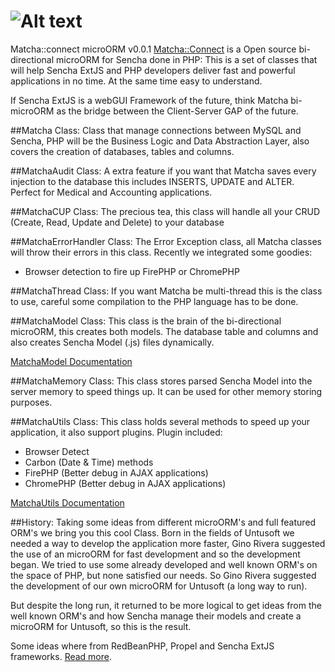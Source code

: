![Alt text](/press/matcha-connect.png)
=====================

Matcha::connect microORM v0.0.1
[Matcha::Connect](http://www.matchaconnect.com/) is a Open source bi-directional microORM for Sencha done in PHP:
This is a set of classes that will help Sencha ExtJS and PHP developers deliver fast and powerful
applications in no time. At the same time easy to understand.

If Sencha ExtJS is a webGUI Framework of the future, think Matcha bi-microORM as the bridge between the
Client-Server GAP of the future.

##Matcha Class:
Class that manage connections between MySQL and Sencha, PHP will be the Business Logic and Data Abstraction
Layer, also covers the creation of databases, tables and columns.

##MatchaAudit Class:
A extra feature if you want that Matcha saves every injection to the database
this includes INSERTS, UPDATE and ALTER. Perfect for Medical and Accounting applications.

##MatchaCUP Class:
The precious tea, this class will handle all your CRUD (Create, Read, Update and Delete) to your database

##MatchaErrorHandler Class:
The Error Exception class, all Matcha classes will throw their errors in this class.
Recently we integrated some goodies:
 - Browser detection to fire up FirePHP or ChromePHP

##MatchaThread Class:
If you want Matcha be multi-thread this is the class to use, careful some compilation to the PHP language has to be
done.

##MatchaModel Class:
This class is the brain of the bi-directional microORM, this creates both models. The database table and columns
and also creates Sencha Model (.js) files dynamically.

[MatchaModel Documentation](documentation/MatchaModel.md)

##MatchaMemory Class:
This class stores parsed Sencha Model into the server memory to speed things up. It can be used for other memory
storing purposes.

##MatchaUtils Class:
This class holds several methods to speed up your application, it also support plugins.
Plugin included:
* Browser Detect
* Carbon (Date & Time) methods
* FirePHP (Better debug in AJAX applications)
* ChromePHP (Better debug in AJAX applications)

[MatchaUtils Documentation](documentation/MatchaUtils.md)

##History:
Taking some ideas from different microORM's and full featured ORM's we bring you this cool Class.
Born in the fields of Untusoft we needed a way to develop the application more faster,
Gino Rivera suggested the use of an microORM for fast development and so the development began.
We tried to use some already developed and well known ORM's on the space of PHP, but none satisfied 
our needs. So Gino Rivera suggested the development of our own microORM for Untusoft (a long way to run).

But despite the long run, it returned to be more logical to get ideas from the well known ORM's 
and how Sencha manage their models and create a microORM for Untusoft, so this is the result.

Some ideas where from RedBeanPHP, Propel and Sencha ExtJS frameworks.
[Read more](http://www.matchaconnect.com/).
